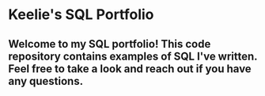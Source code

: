 # Keelie's SQL Portfolio

## Welcome to my SQL portfolio! This code repository contains examples of SQL I've written. Feel free to take a look and reach out if you have any questions.

